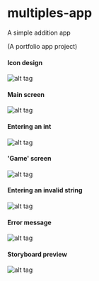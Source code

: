 # multiples-app

A simple addition app

(A portfolio app project)

#### Icon design

![alt tag](https://cloud.githubusercontent.com/assets/14257747/9992855/796b8596-606c-11e5-9167-19a8d4c084a2.png)

#### Main screen

![alt tag](https://cloud.githubusercontent.com/assets/14257747/9992851/794b5f1e-606c-11e5-8ff6-554f7ca7dda2.png)

#### Entering an int

![alt tag](https://cloud.githubusercontent.com/assets/14257747/9992853/7968a40c-606c-11e5-9e20-003ab2010020.png)

#### 'Game' screen

![alt tag](https://cloud.githubusercontent.com/assets/14257747/9992856/796bf1c0-606c-11e5-9355-40ad14b30dd0.png)

#### Entering an invalid string

![alt tag](https://cloud.githubusercontent.com/assets/14257747/9992852/795ea448-606c-11e5-996c-9d32d77471bf.png)

#### Error message

![alt tag](https://cloud.githubusercontent.com/assets/14257747/9992854/796b301e-606c-11e5-82d5-cda974833a47.png)

#### Storyboard preview

![alt tag](https://cloud.githubusercontent.com/assets/14257747/9992857/796d1136-606c-11e5-912b-f0568f8b13d9.png)




